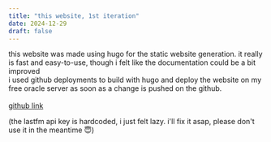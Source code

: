 ```yaml
---
title: "this website, 1st iteration"
date: 2024-12-29
draft: false
---
```


this website was made using hugo for the static website generation. it really is fast and easy-to-use, though i felt like the documentation could be a bit improved  
i used github deployments to build with hugo and deploy the website on my free oracle server as soon as a change is pushed on the github.
\
\
[github link](https://github.com/walidcavelius/cavelius)

(the lastfm api key is hardcoded, i just felt lazy. i'll fix it asap, please don't use it in the meantime 😇)
